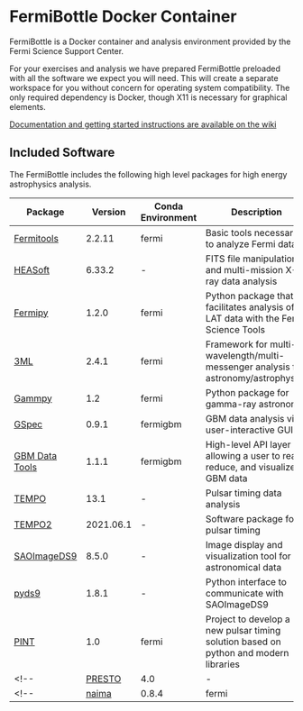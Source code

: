 # FermiBottle Docker Container

FermiBottle is a Docker container and analysis environment provided by the Fermi Science Support Center. 

For your exercises and analysis we have prepared FermiBottle preloaded with all the software we expect you will need. This will create a separate workspace for you without concern for operating system compatibility. The only required dependency is Docker, though X11 is necessary for graphical elements.

[Documentation and getting started instructions are available on the wiki](https://github.com/fermi-lat/FermiBottle/wiki)

## Included Software

The FermiBottle includes the following high level packages for high energy astrophysics analysis.

| Package                                                              | Version   | Conda Environment | Description |
| -------                                                              | -------   | ----------------- | ----------------- |
| [Fermitools](https://github.com/fermi-lat/Fermitools-conda/wiki)     | 2.2.11    | fermi             | Basic tools necessary to analyze Fermi data|
| [HEASoft](https://heasarc.gsfc.nasa.gov/lheasoft/)                   | 6.33.2    | -                 | FITS file manipulation and multi-mission X-ray data analysis|
| [Fermipy](https://fermipy.readthedocs.io/en/latest/)                 | 1.2.0     | fermi             | Python package that facilitates analysis of LAT data with the Fermi Science Tools |
| [3ML](https://github.com/threeml/threeML)                            | 2.4.1     | fermi             | Framework for multi-wavelength/multi-messenger analysis for astronomy/astrophysics|
| [Gammpy](https://gammapy.org/)                                       | 1.2       | fermi             | Python package for gamma-ray astronomy |
| [GSpec](https://fermi.gsfc.nasa.gov/ssc/data/analysis/gbm/)          | 0.9.1     | fermigbm          | GBM data analysis via a user-interactive GUI |
| [GBM Data Tools](https://fermi.gsfc.nasa.gov/ssc/data/analysis/gbm/) | 1.1.1     | fermigbm          | High-level API layer allowing a user to read, reduce, and visualize GBM data|
| [TEMPO](http://tempo.sourceforge.net/)                               | 13.1      | -                 | Pulsar timing data analysis|
| [TEMPO2](https://www.atnf.csiro.au/research/pulsar/tempo2/)          | 2021.06.1 | -                 | Software package for pulsar timing|
| [SAOImageDS9](https://github.com/SAOImageDS9/SAOImageDS9)            | 8.5.0     | -                 | Image display and visualization tool for astronomical data|
| [pyds9](http://hea-www.harvard.edu/RD/pyds9/)                        | 1.8.1     | -                 | Python interface to communicate with SAOImageDS9|
| [PINT](https://pypi.org/project/pint-pulsar/)                        | 1.0       | fermi             | Project to develop a new pulsar timing solution based on python and modern libraries |
<!-- | [PRESTO](https://github.com/scottransom/presto)                      | 4.0       | -                 | Large suite of pulsar search and analysis software| -->
<!-- | [naima](https://naima.readthedocs.io/en/latest/)                     | 0.8.4     | fermi             | Python package for computation of non-thermal radiation from relativistic particle populations | -->
